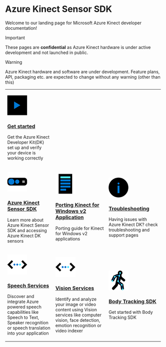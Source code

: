 ﻿# Azure Kinect Sensor SDK

Welcome to our landing page for Microsoft Azure Kinect developer documentation!

>[!IMPORTANT]
>These pages are **confidential** as Azure Kinect hardware is under active development and not launched in public. 


>[!WARNING]
> Azure Kinect hardware and software are under development. Feature plans, API, packaging etc. are expected to change without any warning (other than this)

<table style="width:100%">
  <tr>
    <td>
      </br>
      <a href="set-up-hardware.md" title="Get started" data-linktype="absolute-path">
      <img src="media/i_getstarted_white_64px.png" alt="Get Started icon" align="bottom">
      <h3 class="x-hidden-focus">Get started</h3></a>
      <p>Get the Azure Kinect Developer Kit(DK) set up and verify your device is working correctly</p>
    </td>
</tr>
  <tr>
    <td>
        </br>
        <a href="sensor-sdk.md" title="Sensor SDK" data-linktype="absolute-path">
        <img src="media/i_kinect_sensors_white_64px.png" alt="Development icon">
        <h3>Azure Kinect Sensor SDK</h3></a>
        <p>Learn more about Azure Kinect Sensor SDK and accessing Azure Kinect DK sensors </p>
    </td>
    <td>
        </br>
        <a href="porting-kinect-windows.md" title="Porting from Kinect for Windows v2" data-linktype="absolute-path">
        <img src="media/i_white_paper_white_64px.png" alt="Learn about icon">
        <h3 class="x-hidden-focus">Porting Kinect for Windows v2 Application</h3></a>
        <p>Porting guide for Kinect for Windows v2 applications</p>
    </td>
    <td>
       </br>
       <a href="troubleshooting.md" title="Support" data-linktype="absolute-path">
       <img src="media/i_support_faq_white_64px.png" alt="Support icon" align="bottom">
       <h3 class="x-hidden-focus">Troubleshooting</h3></a>
       <p>Having issues with Azure Kinect DK? check troubleshooting and support pages</p>
    </td>
  </tr>
  <tr>  
    <td>
        </br>
        <a href="https://docs.microsoft.com/en-us/azure/cognitive-services/speech-service/" title="Speech Services" data-linktype="absolute-path">
        <img src="media/i_code_samples_white_64px.png" alt="Development icon">
        <h3>Speech Services</h3></a>
        <p>Discover and integrate Azure powered speech capabilities like Speech to Text, Speaker recognition or speech translation into your application</p>
    </td>
    <td>
        </br>
        <a href="https://azure.microsoft.com/en-us/services/cognitive-services/directory/vision/" title="Speech Services" data-linktype="absolute-path">
        <img src="media/i_code_samples_white_64px.png" alt="Development icon">
        <h3>Vision Services</h3></a>
        <p>Identify and analyze your image or video content using Vision services like computer vision, face detection, emotion recognition or video indexer</p>
    </td>
    <td>  
        </br>
        <a href="https://review.docs.microsoft.com/en-us/skeletal-tracking/sdkusage?branch=master" title="Speech Services" data-linktype="absolute-path">
        <img src="media/i_kinect_bodytracking_white_64px.png" alt="Body Tracking icon">
        <h3>Body Tracking SDK</h3></a>
        <p>Get started with Body Tracking SDK</p>
    </td>
  </tr>
  </table>







